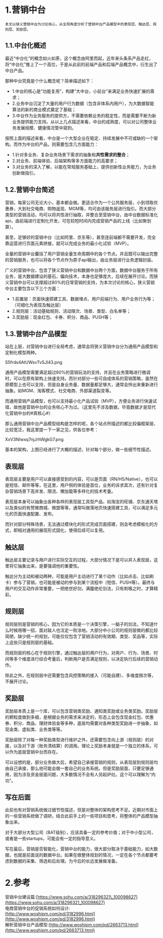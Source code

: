 # 1.营销中台

```
本文以狭义营销中台为讨论核心，从全局角度分析了营销中台产品模型中的表现层、触达层、规则层、奖励层。
```

## 1.1.中台化概述

最近“中台化”的概念如火如荼，这个概念由阿里而起，近年来头条系产品走红，将“中台化”推上了一个高位，于是从此前的前端产品和后端产品概念中，衍生出了中台产品。

那种中台究竟是个什么概念呢？简单描述如下：

* 1.中台的核心是“功能复用”，构建“大中台，小前台”来满足业务快速扩展的需求；
* 2.业务中台沉淀了大量的用户行为数据（包含非体系内用户），为大数据智能算法的新的商业模式奠定了基础；
* 3.中台作为业务服务的提供方，不需要依赖业务的稳定性，而是需要不断为新业务提供能力支持。从以上几点描述来看，中台的成熟度，可以对公司整体业务发展规模、健康情况管中窥豹。

按照上面的描述来看，中台是一个大型企业在稳定、持续发展中不可或缺的一个架构。而作为中台的产品，则需要包含几方面能力：

* 1.针对多业务、复杂业务场景下需求的抽象和**共性需求的整合**；
* 2.对业务、前端体验、后端架构等多方面能力的高要求；
* 3.对业务的深入了解，以能在常规服务基础上，提供创新性业务能力，为业务创新做指引。

## 1.2.营销中台简述

营销，每家公司无论大小，基本都会做。更适合作为一个公共服务层，小到领取优惠券，大到社交电商、购物返现、MGM等，均可由该服务层进行指引。而大部分类型的营销活动，均可以将共性进行抽取，并整合至营销中台，由中台数据标准化api，由前端进行定制化开发，可在较短时间内完成营销产品的上线（比如聚划算）。

甚至，足够好的营销中台（比如阿里、京东等），甚至连前端都不需要开发，完全靠运营进行页面元素拼接，就可以完成业务的最小化试验（MVP）。

全量的营销中台囊括了用户营销全量生命周期中的各个节点。并且既可以输出完整的营销服务，也可以将各个节点作为原子api输出，由业务层进行业务逻辑封装。

广义的营销中台，包含了狭义营销中台和数据中台两个方面，数据中台服务于所有业务，是大数据建设的基石，偏向技术，本身也足够庞大，后续在展开讨论。而狭义营销中台可以支撑超过80%的日常营销的支持，为本次讨论的核心，狭义营销中台主要包含以下三个方面：

* 1.前置层：页面快速搭建工具、数据埋点、用户前端行为、用户业务行为等；（可细化为表现及触达层）
* 2.规则层：活动基础规则、活动限次、场景、类型、白名单等；
* 3.奖励层：现金红包、卡券、积分、商品、PUSH等；

## 1.3.营销中台产品模型
站在上层，对营销中台进行全局考虑，通常会将狭义营销中台分为通用产品模型和定制化模型两种。

S5frds4AtUWsvTvSJl43.png

通用产品模型需要满足超过80%的营销玩法的支持，并且在业务策略进行微调时，可以在原有架构上快速支持。而针对部分一些可自成体系的营销策略，虽然在原模型上也可以支持，但是自身业务量、数据量都足够大，通常会拎出来重新进行抽象。如MGM、淘客模式、社交电商、外部渠道裂变等。

而通用营销产品模型，也可以支持最小化产品试验（MVP），方便业务进行快速试错，故他是营销中台的业务核心不为过。（这里先不涉及数据，毕竟数据才是现代化营销中台的#真核心#）

那么通用营销中台产品模型结构是怎样的呢，各个站点所描述的都比较偏框架层、比较宽泛，我这里提一下一家之见，供各位参考：

XxV3NIwxq7njJrhWgkG7.png

基本的架构，上图已经进行了大概的描述，针对每个部分，做一些细节性描述。

## 表现层
表现层主要是用户可以直接感受到的内容，可以是页面（RN/H5/Native），也可以是短信、邮件等等，在这里，用户侧的体验是首位，业务的诉求其次，还有针对复杂营销场景下高并发、限流、懒加载等多样化的技术考量。

表现层本身可以抽象出各种各样的表现层工具型产品，如淘宝的旺铺、京东通天塔以及类似的有赞微商城、微盟等等，通常叫做落地页快速搭建工具，可以满足多元化的页面快速配置、发布。

而针对部分特殊场景，无法通过模块化的形式完成页面搭建，则会考虑模板化的方式，即相对通用的展现形式固化，使得后续可以复用。

## 触达层
触达层主要记录与用户进行实际交互的过程，大部分情况下是可以并入表现层，这里将它抽象出来，是要强调他的重要性。

触达分为主动和被动两种，可能是用户主动进行了某个动作（比如点击、比如刷卡）参与了营销，也可能是被动的参与到某个流程中（短信、PUSH等）。最终与用户的交互动作非常重要，一把绝世好剑，满腹绝伦剑法，只有刺喉之时，才算精彩。

## 规则层
规则层则是营销的核心，因为它的本质是一个决策引擎，一脑子的剑法，不知道什么时候用哪一招，面对敌人也注定一败涂地。大部分中小公司的规则层做的都比较简陋，缺少统一的规划，可能仅仅包含了营销活动的有效期、类型、奖品等，实际上这些只是规则层的基础。

而规则层的核心在于规则引擎，通过触达层的用户行为，对用户、行为、场景、时间等多个维度进行综合考量后，判断用户是否满足规则，以决定执行后续的营销动作。

除此之外，在规则层中还需要包含风控策略的接入（可能自建）、多维度限次等，不展开讨论。


## 奖励层
奖励层本质上是一个库，可以包含营销类奖励、通知类奖励或业务类奖励。奖励层的颗粒度做到多细，是根据业务的需求来决定的，形态上会包含现金红包、优惠券、积分、商品、理财体验金等多种，底层均需要对各种类型奖励进一步抽象，如现金类、虚拟类、业务类等等。

奖励层除了对每一种奖励类型进行维护之外，还需要包含向上游（规则层）的对接，以及对下游（账务清结算）的调用。理论上奖励本身就是一个独立的体系，可以作为底层营销中台而存在。

可以设想的是，部分业务做大后，希望自己承接营销的规则，从表现层到规则层均由自己承接，那么他可能会做一套自己的业务系统。但是奖励层面，只要足够通用，因为涉及资金层面问题，大多数情况不会有人另起炉灶。这个可以理解为“内功”。


## 写在后面
此前也有对营销系统做过细节性描述，但是对整体的架构思考不足。近期对市面上的一些营销系统做了调研，结合此前手上的一些项目和思考，将整体的产品模型抽象出来。

对于大部分大型公司（BAT级别），应该具备一定的参考价值；对于中小型公司，或者是一些startups，可能会有一定的指导意义。

写在最后，营销是否智能化，营销中台的能力，很大部分取决于基础能力，如大数据，也就是前面说的数据中台。如果在做整体规划的情况，一定在各个节点都要考虑到数据的采集、筛选和后处理。为今后的长远发展做准备。

# 2.参考

营销中台建设篇:[https://www.sohu.com/a/318296321\_100098627](https://www.sohu.com/a/318296321_100098627)  
电商营销中台的促销系统如何设计:[http://www.woshipm.com/pd/3182996.html](http://www.woshipm.com/pd/3182996.html)  
解析营销中台产品模型:[http://www.woshipm.com/pd/2663713.html](http://www.woshipm.com/pd/2663713.html)

